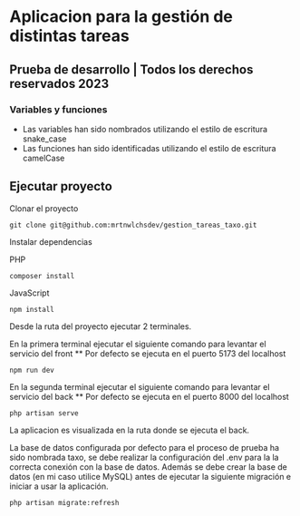 # Aplicacion para la gestión de distintas tareas

## Prueba de desarrollo | Todos los derechos reservados 2023

### Variables y funciones

- Las variables han sido nombrados utilizando el estilo de escritura snake_case
- Las funciones han sido identificadas utilizando el estilo de escritura camelCase

## Ejecutar proyecto

Clonar el proyecto

    git clone git@github.com:mrtnwlchsdev/gestion_tareas_taxo.git

Instalar dependencias

PHP

    composer install

JavaScript

    npm install

Desde la ruta del proyecto ejecutar 2 terminales.

En la primera terminal ejecutar el siguiente comando para levantar el servicio del front ** Por defecto se ejecuta en el puerto 5173 del localhost

    npm run dev

En la segunda terminal ejecutar el siguiente comando para levantar el servicio del back ** Por defecto se ejecuta en el puerto 8000 del localhost

    php artisan serve

La aplicacion es visualizada en la ruta donde se ejecuta el back.

La base de datos configurada por defecto para el proceso de prueba ha sido nombrada taxo, se debe realizar la configuración del .env para la la correcta conexión con la base de datos. Además se debe crear la base de datos (en mi caso utilice MySQL) antes de ejecutar la siguiente migración e iniciar a usar la aplicación.

    php artisan migrate:refresh
